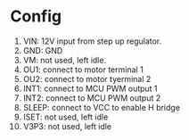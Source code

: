 
# Config

1. VIN: 12V input from step up regulator.
2. GND: GND
3. VM: not used, left idle.
4. OU1: connect to motor terminal 1
5. OU2: connect to motor tyerminal 2
6. INT1: connect to MCU PWM output 1
7. INT2: connect to MCU PWM output 2
8. SLEEP: connect to VCC to enable H bridge
9. ISET: not used, left idle
10. V3P3: not used, left idle
